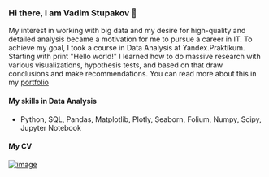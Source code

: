 ### Hi there, I am Vadim Stupakov 👋  

My interest in working with big data and my desire for high-quality and detailed analysis became a motivation for me to pursue a career in IT. To achieve my goal, I took a course in Data Analysis at Yandex.Praktikum. Starting with print "Hello world!" I learned how to do massive research with various visualizations, hypothesis tests, and based on that draw conclusions and make recommendations. You can read more about this in my [portfolio](https://github.com/vadimstupakov/yandex_practicum)  

#### My skills in Data Analysis
- Python, SQL, Pandas, Matplotlib, Plotly, Seaborn, Folium, Numpy, Scipy, Jupyter Notebook
#### My CV
[![image](https://github.com/vadimstupakov/vadimstupakov/assets/117172340/e6f6a04f-682c-4e1a-a57e-d98b742b0a86)
](https://drive.google.com/file/d/1VJFWvJI8x4jfnt02Oz8_JG-tCKirQlOS/view?usp=sharing)

